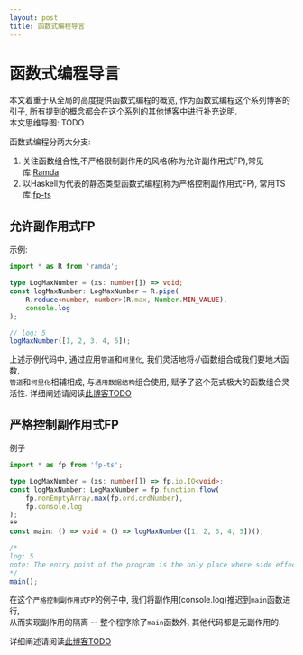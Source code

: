 ```yaml
---
layout: post
title: 函数式编程导言
---
```


# 函数式编程导言
本文着重于从全局的高度提供函数式编程的概览, 作为函数式编程这个系列博客的引子, 所有提到的概念都会在这个系列的其他博客中进行补充说明.  
本文思维导图: TODO

函数式编程分两大分支: 

1. 关注函数组合性,不严格限制副作用的风格(称为允许副作用式FP),常见库:[Ramda](https://ramdajs.com/)
2. 以Haskell为代表的静态类型函数式编程(称为严格控制副作用式FP), 常用TS库:[fp-ts](https://gcanti.github.io/fp-ts/)

## 允许副作用式FP

示例:
```Typescript
import * as R from 'ramda';

type LogMaxNumber = (xs: number[]) => void;
const logMaxNumber: LogMaxNumber = R.pipe(
    R.reduce<number, number>(R.max, Number.MIN_VALUE),
    console.log
);

// log: 5
logMaxNumber([1, 2, 3, 4, 5]);
```

上述示例代码中, 通过应用`管道`和`柯里化`, 我们灵活地将*小*函数组合成我们要地*大*函数.  
`管道`和`柯里化`相辅相成, 与`通用数据结构`组合使用, 赋予了这个范式极大的函数组合灵活性.
详细阐述请阅读[此博客TODO](TODO)

## 严格控制副作用式FP
例子
```Typescript
import * as fp from 'fp-ts';

type LogMaxNumber = (xs: number[]) => fp.io.IO<void>;
const logMaxNumber: LogMaxNumber = fp.function.flow(
    fp.nonEmptyArray.max(fp.ord.ordNumber),
    fp.console.log
);
ªª
const main: () => void = () => logMaxNumber([1, 2, 3, 4, 5])();

/*
log: 5
note: The entry point of the program is the only place where side effects are allowed
*/
main();
```

在这个`严格控制副作用式FP`的例子中, 我们将副作用(console.log)推迟到`main`函数进行,  
从而实现副作用的隔离 -- 整个程序除了`main`函数外, 其他代码都是无副作用的.    

详细阐述请阅读[此博客TODO](TODO)